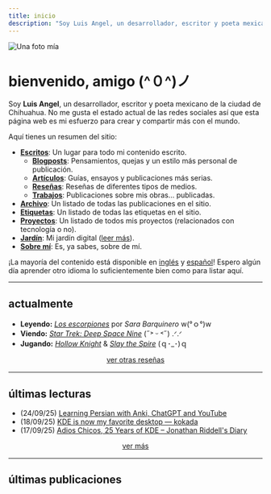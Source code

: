 ```yaml
---
title: inicio
description: "Soy Luis Angel, un desarrollador, escritor y poeta mexicano de la ciudad de Chihuahua. No me gusta el estado actual de las redes sociales así que esta página web es mi esfuerzo para crear y compartir más con el mundo."
---
```

<img
  id="avatar"
  class="hide-on-mobile"
  src="/images/index/avatar.jpeg"
  alt="Una foto mía">

# bienvenido, amigo (^０^)ノ

Soy **Luis Angel**, un desarrollador, escritor y poeta mexicano de la ciudad de Chihuahua. No me gusta el estado actual de las redes sociales así que esta página web es mi esfuerzo para crear y compartir más con el mundo.

Aquí tienes un resumen del sitio:

- [**Escritos**](/categories): Un lugar para todo mi contenido escrito.
  - [**Blogposts**](/categories/blogposts): Pensamientos, quejas y un estilo más personal de publicación.
  - [**Artículos**](/categories/articulos): Guías, ensayos y publicaciones más serias.
  - [**Reseñas**](/categories/reportes): Reseñas de diferentes tipos de medios.
  - [**Trabajos**](/categories/trabajos): Publicaciones sobre mis obras... publicadas.
- [**Archivo**](/post): Un listado de todas las publicaciones en el sitio.
- [**Etiquetas**](/tags): Un listado de todas las etiquetas en el sitio.
- [**Proyectos**](/projects): Un listado de todos mis proyectos (relacionados con tecnología o no).
- [**Jardín**](/garden): Mi jardín digital ([leer más](https://abyss.j3s.sh/hypha/digital_abyss)).
- [**Sobre mí**](/about): Es, ya sabes, sobre de mí.

¡La mayoría del contenido está disponible en [inglés](/en) y [español](/es)! Espero algún día aprender otro idioma lo suficientemente bien como para listar aquí.

---

## actualmente

- **Leyendo:** *[Los escorpiones](https://es.wikipedia.org/wiki/Sara_Barquinero)* por *Sara Barquinero* w(°ｏ°)w
- **Viendo:** *[Star Trek: Deep Space Nine](https://es.wikipedia.org/wiki/Star_Trek:_Deep_Space_Nine)* (˶˃ ᵕ ˂˶) .ᐟ.ᐟ
- **Jugando:**  *[Hollow Knight](https://www.metacritic.com/game/hollow-knight)*  & *[Slay the Spire](https://www.metacritic.com/game/slay-the-spire)* (ｑ･_･)ｑ

<div style="text-align: center; margin-bottom: 1rem;">
  <a href="categories/reportes">
    ver otras reseñas
  </a>
</div>

---

## últimas lecturas

- (24/09/25) [Learning Persian with Anki, ChatGPT and YouTube](https://cjauvin.github.io/posts/learning-persian/)
- (18/09/25) [KDE is now my favorite desktop — kokada](https://kokada.dev/blog/kde-is-now-my-favorite-desktop/)
- (17/09/25) [Adios Chicos, 25 Years of KDE – Jonathan Riddell's Diary](https://jriddell.org/2025/09/14/adios-chicos-25-years-of-kde/)


<div style="text-align: center; margin-bottom: 1rem;">
  <a href="/garden/latest-reads">
    ver más
  </a>
</div>

---

## últimas publicaciones
